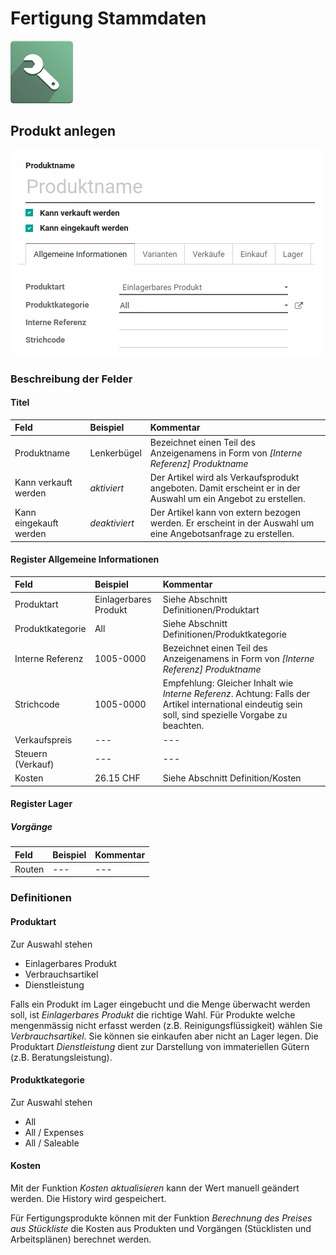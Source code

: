 # Fertigung Stammdaten
![icons_odoo_mrp](assets/icons_odoo_mrp.png)


## Produkt anlegen

![Fertigung Produkt anlegen](assets/Fertigung%20Produkt%20anlegen.png)

### Beschreibung der Felder
#### Titel
Feld |Beispiel|Kommentar
:- |:- |:-
Produktname|Lenkerbügel|Bezeichnet einen Teil des Anzeigenamens in Form von *[Interne Referenz] Produktname*
Kann verkauft werden|*aktiviert*|Der Artikel wird als Verkaufsprodukt angeboten. Damit erscheint er in der Auswahl um ein Angebot zu erstellen.
Kann eingekauft werden|*deaktiviert*|Der Artikel kann von extern bezogen werden. Er erscheint in der Auswahl um eine Angebotsanfrage zu erstellen.

#### Register Allgemeine Informationen

Feld |Beispiel |Kommentar
:- |:- |:-
Produktart|Einlagerbares Produkt|Siehe Abschnitt Definitionen/Produktart
Produktkategorie|All|Siehe Abschnitt Definitionen/Produktkategorie
Interne Referenz|1005-0000|Bezeichnet einen Teil des Anzeigenamens in Form von *[Interne Referenz] Produktname*
Strichcode|1005-0000|Empfehlung: Gleicher Inhalt wie *Interne Referenz*. Achtung: Falls der Artikel international eindeutig sein soll, sind spezielle Vorgabe zu beachten.
Verkaufspreis|---|---
Steuern (Verkauf)|---|---
Kosten|26.15 CHF|Siehe Abschnitt Definition/Kosten

#### Register Lager
##### Vorgänge

Feld |Beispiel|Kommentar
:- |:- |:-
Routen|---|---

### Definitionen
#### Produktart
Zur Auswahl stehen 
- Einlagerbares Produkt
- Verbrauchsartikel
- Dienstleistung

Falls ein Produkt im Lager eingebucht und die Menge überwacht werden soll, ist *Einlagerbares Produkt* die richtige Wahl. Für Produkte welche mengenmässig nicht erfasst werden (z.B. Reinigungsflüssigkeit) wählen Sie *Verbrauchsartikel*. Sie können sie einkaufen aber nicht an Lager legen. Die Produktart *Dienstleistung* dient zur Darstellung von immateriellen Gütern (z.B. Beratungsleistung).

#### Produktkategorie
Zur Auswahl stehen 
- All
- All / Expenses
- All / Saleable

#### Kosten
Mit der Funktion *Kosten aktualisieren* kann der Wert manuell geändert werden. Die History wird gespeichert.

Für Fertigungsprodukte können mit der Funktion *Berechnung des Preises aus Stückliste* die Kosten aus Produkten und Vorgängen (Stücklisten und Arbeitsplänen) berechnet werden.


